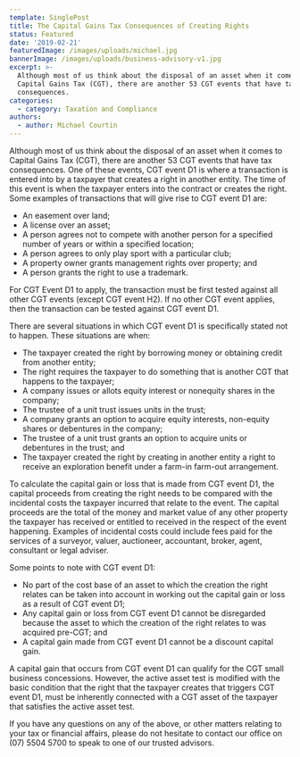```yaml
---
template: SinglePost
title: The Capital Gains Tax Consequences of Creating Rights
status: Featured
date: '2019-02-21'
featuredImage: /images/uploads/michael.jpg
bannerImage: /images/uploads/business-advisory-v1.jpg
excerpt: >-
  Although most of us think about the disposal of an asset when it comes to
  Capital Gains Tax (CGT), there are another 53 CGT events that have tax
  consequences. 
categories:
  - category: Taxation and Compliance
authors:
  - author: Michael Courtin
---
```

Although most of us think about the disposal of an asset when it comes to Capital Gains Tax (CGT), there are another 53 CGT events that have tax consequences. One of these events, CGT event D1 is where a transaction is entered into by a taxpayer that creates a right in another entity. The time of this event is when the taxpayer enters into the contract or creates the right. Some examples of transactions that will give rise to CGT event D1 are:

* An easement over land;
* A license over an asset;
* A person agrees not to compete with another person for a specified number of years or within a specified location;
* A person agrees to only play sport with a particular club;
* A property owner grants management rights over property; and
* A person grants the right to use a trademark.

For CGT Event D1 to apply, the transaction must be first tested against all other CGT events (except CGT event H2). If no other CGT event applies, then the transaction can be tested against CGT event D1.

There are several situations in which CGT event D1 is specifically stated not to happen. These situations are when:

* The taxpayer created the right by borrowing money or obtaining credit from another entity;
* The right requires the taxpayer to do something that is another CGT that happens to the taxpayer;
* A company issues or allots equity interest or nonequity shares in the company;
* The trustee of a unit trust issues units in the trust;
* A company grants an option to acquire equity interests, non-equity shares or debentures in the company;
* The trustee of a unit trust grants an option to acquire units or debentures in the trust; and
* The taxpayer created the right by creating in another entity a right to receive an exploration benefit under a farm-in farm-out arrangement.

To calculate the capital gain or loss that is made from CGT event D1, the capital proceeds from creating the right needs to be compared with the incidental costs the taxpayer incurred that relate to the event. The capital proceeds are the total of the money and market value of any other property the taxpayer has received or entitled to received in the respect of the event happening. Examples of incidental costs could include fees paid for the services of a surveyor, valuer, auctioneer, accountant, broker, agent, consultant or legal adviser.

Some points to note with CGT event D1:

* No part of the cost base of an asset to which the creation the right relates can be taken into account in working out the capital gain or loss as a result of CGT event D1;
* Any capital gain or loss from CGT event D1 cannot be disregarded because the asset to which the creation of the right relates to was acquired pre-CGT; and
* A capital gain made from CGT event D1 cannot be a discount capital gain.

A capital gain that occurs from CGT event D1 can qualify for the CGT small business concessions. However, the active asset test is modified with the basic condition that the right that the taxpayer creates that triggers CGT event D1, must be inherently connected with a CGT asset of the taxpayer that satisfies the active asset test.

If you have any questions on any of the above, or other matters relating to your tax or financial affairs, please do not hesitate to contact our office on (07) 5504 5700 to speak to one of our trusted advisors.
